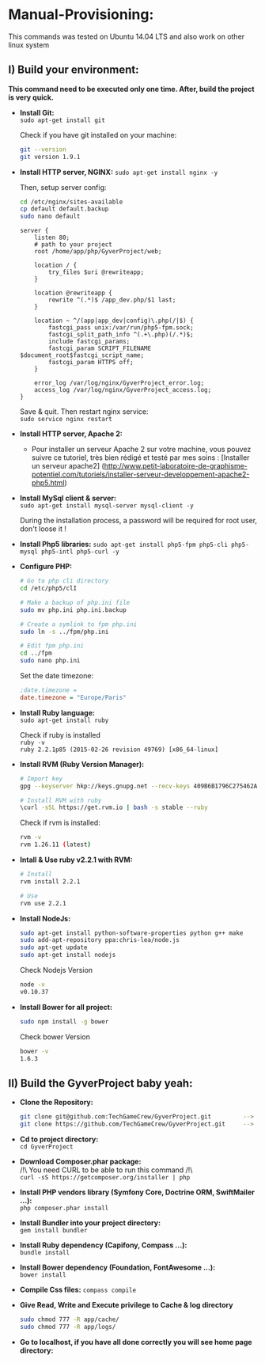 # Manual-Provisioning:

This commands was tested on Ubuntu 14.04 LTS and also work on other linux system 

## I) Build your environment:

**This command need to be executed only one time. After, build the project is very quick.**

* **Install Git:**  
    `sudo apt-get install git`
    
    Check if you have git installed on your machine:  
    ```bash
    git --version  
    git version 1.9.1
    ```

* **Install HTTP server, NGINX:**
    `sudo apt-get install nginx -y`
    
    Then, setup server config:  
    ```bash
    cd /etc/nginx/sites-available
    cp default default.backup
    sudo nano default
    ```

    ```
    server {
        listen 80;
        # path to your project
        root /home/app/php/GyverProject/web;
    
        location / {
            try_files $uri @rewriteapp;
        }
    
        location @rewriteapp {
            rewrite ^(.*)$ /app_dev.php/$1 last;
        }
    
        location ~ ^/(app|app_dev|config)\.php(/|$) {
            fastcgi_pass unix:/var/run/php5-fpm.sock;
            fastcgi_split_path_info ^(.+\.php)(/.*)$;
            include fastcgi_params;
            fastcgi_param SCRIPT_FILENAME $document_root$fastcgi_script_name;
            fastcgi_param HTTPS off;
        }
    
        error_log /var/log/nginx/GyverProject_error.log;
        access_log /var/log/nginx/GyverProject_access.log;
    }
    ```
    
    Save & quit. Then restart nginx service:  
    `sudo service nginx restart`
    
* **Install HTTP server, Apache 2:**
    * Pour installer un serveur Apache 2 sur votre machine, vous pouvez suivre ce tutoriel, très bien rédigé et testé par mes soins : [Installer un serveur apache2] (http://www.petit-laboratoire-de-graphisme-potentiel.com/tutoriels/installer-serveur-developpement-apache2-php5.html)

* **Install MySql client & server:**  
    `sudo apt-get install mysql-server mysql-client -y`
    
    During the installation process, a password will be required for root user, don't loose it !

* **Install Php5 libraries:**
    `sudo apt-get install php5-fpm php5-cli php5-mysql php5-intl php5-curl -y`

* **Configure PHP:**  
    ```bash
    # Go to php cli directory
    cd /etc/php5/clI
    
    # Make a backup of php.ini file
    sudo mv php.ini php.ini.backup 
    
    # Create a symlink to fpm php.ini
    sudo ln -s ../fpm/php.ini
    
    # Edit fpm php.ini
    cd ../fpm  
    sudo nano php.ini
    ```
    
    Set the date timezone:  
    ```ini
    ;date.timezone =
    date.timezone = "Europe/Paris"
    ```

* **Install Ruby language:**  
    `sudo apt-get install ruby`
    
    Check if ruby is installed  
    `ruby -v`  
    `ruby 2.2.1p85 (2015-02-26 revision 49769) [x86_64-linux]`

* **Install RVM (Ruby Version Manager):**  
    ```bash
    # Import key
    gpg --keyserver hkp://keys.gnupg.net --recv-keys 409B6B1796C275462A1703113804BB82D39DC0E3
    
    # Install RVM with ruby
    \curl -sSL https://get.rvm.io | bash -s stable --ruby
    ```
    
    Check if rvm is installed:  
    ```bash
    rvm -v
    rvm 1.26.11 (latest)
    ```

* **Intall & Use ruby v2.2.1 with RVM:**  
    ```bash
    # Install
    rvm install 2.2.1
    
    # Use
    rvm use 2.2.1
    ```

* **Install NodeJs:**
    ```bash
    sudo apt-get install python-software-properties python g++ make
    sudo add-apt-repository ppa:chris-lea/node.js
    sudo apt-get update
    sudo apt-get install nodejs
    ```
    
    Check Nodejs Version
    ```bash
    node -v
    v0.10.37
    ```

* **Install Bower for all project:**
    ```bash
    sudo npm install -g bower
    ```
    
    Check bower Version
    ```bash
    bower -v
    1.6.3
    ```
    
## II) Build the GyverProject baby yeah:

* **Clone the Repository:**  
    ```bash
    git clone git@github.com:TechGameCrew/GyverProject.git         --> use ssh protocol (need to generate SSH Key)
    git clone https://github.com/TechGameCrew/GyverProject.git     --> use https protocol
    ```

* **Cd to project directory:**  
    `cd GyverProject`

* **Download Composer.phar package:**  
    /!\ You need CURL to be able to run this command /!\  
    `curl -sS https://getcomposer.org/installer | php`
    
* **Install PHP vendors library (Symfony Core, Doctrine ORM, SwiftMailer ...):**  
    `php composer.phar install`   
     
* **Install Bundler into your project directory:**  
    `gem install bundler`
    
* **Install Ruby dependency (Capifony, Compass ...):**  
    `bundle install`
    
* **Install Bower dependency (Foundation, FontAwesome ...):**  
    `bower install`

* **Compile Css files:**
    `compass compile`
 
* **Give Read, Write and Execute privilege to Cache & log directory**
    ```bash
    sudo chmod 777 -R app/cache/
    sudo chmod 777 -R app/logs/
    ```

* **Go to localhost, if you have all done correctly you will see home page directory:**
